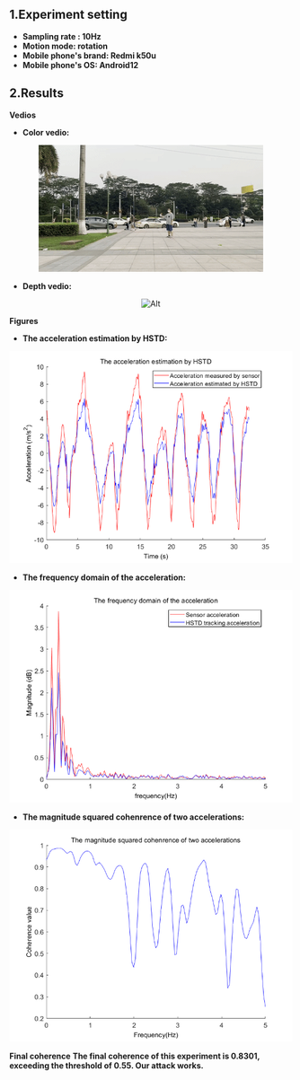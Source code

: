 ## 1.Experiment setting
* **Sampling rate : 10Hz** 
* **Motion mode: rotation**
* **Mobile phone's brand: Redmi k50u**
* **Mobile phone's OS: Android12**
## 2.Results

**Vedios**
* **Color vedio:**
<div align=center>

 ![Alt](./Outdoor_10Hz_Redmik50u_rotation.gif) 

</div>

* **Depth vedio:** 
<div align=center>

 ![Alt](./Outdoor_10Hz_Redmik50u_rotation_depth.gif) 

</div>

**Figures**
* **The acceleration estimation by HSTD:**
<div align=center>

 ![Alt](./The%20acceleration%20estimation%20by%20HSTD.png) 
</div>

* **The frequency domain of the acceleration:**
<div align=center>

 ![Alt](./The%20frequency%20domain%20of%20the%20acceleration.png) 
</div>

* **The magnitude squared cohenrence of two accelerations:**
<div align=center>

 ![Alt](./The%20magnitude%20squared%20cohenrence%20of%20two%20accelerations.png) 
</div>

**Final coherence**
**The final coherence of this experiment is 0.8301, exceeding the threshold of 0.55. Our attack works.**